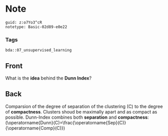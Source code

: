 # Note
```
guid: z:o7Yo3^cR
notetype: Basic-02d89-e0e22
```

### Tags
```
bda::07_unsupervised_learning
```

## Front
What is the <b>idea</b> behind the <b>Dunn Index</b>?

## Back
Comparsion of the degree of separation of the clustering \(C\) to
the degree of <b>compactness</b>. Clusters shoud be maximally apart
and as compact as possible. Dunn-Index combines both
<b>separation</b> and <b>compactness</b>:
\(\operatorname{Dunn}(C)=\frac{\operatorname{Sep}(C)}{\operatorname{Comp}(C)}\)
